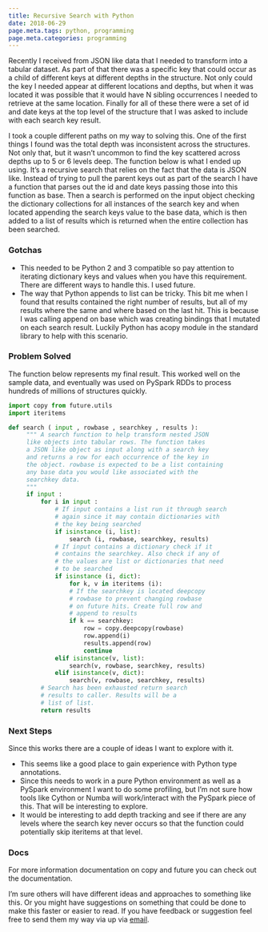 ```yaml
---
title: Recursive Search with Python
date: 2018-06-29
page.meta.tags: python, programming
page.meta.categories: programming
---
```


Recently I received from JSON like data that I needed to transform into a tabular dataset. As part of that there was a
specific key that could occur as a child of different keys at different depths in the structure. Not only could the key
I needed appear at different locations and depths, but when it was located it was possible that it would have N sibling
occurrences I needed to retrieve at the same location. Finally for all of these there were a set of id and date keys at
the top level of the structure that I was asked to include with each search key result.

I took a couple different paths on my way to solving this. One of the first things I found was the total depth was
inconsistent across the structures. Not only that, but it wasn’t uncommon to find the key scattered across depths up to
5 or 6 levels deep. The function below is what I ended up using. It’s a recursive search that relies on the fact that
the data is JSON like. Instead of trying to pull the parent keys out as part of the search I have a function that parses
out the id and date keys passing those into this function as base. Then a search is performed on the input object
checking the dictionary collections for all instances of the search key and when located appending the search keys value
to the base data, which is then added to a list of results which is returned when the entire collection has been
searched.

### Gotchas

* This needed to be Python 2 and 3 compatible so pay attention to iterating dictionary keys and values when you have
  this requirement. There are different ways to handle this. I used future.
* The way that Python appends to list can be tricky. This bit me when I found that results contained the right number of
  results, but all of my results where the same and where based on the last hit. This is because I was calling append on
  base which was creating bindings that I mutated on each search result. Luckily Python has acopy module in the standard
  library to help with this scenario.

### Problem Solved

The function below represents my final result. This worked well on the sample data, and eventually was used on PySpark
RDDs to process hundreds of millions of structures quickly.

```python
import copy from future.utils   
import iteritems 

def search ( input , rowbase , searchkey , results ):   
     """ A search function to help transform nested JSON   
     like objects into tabular rows. The function takes  
     a JSON like object as input along with a search key   
     and returns a row for each occurrence of the key in   
     the object. rowbase is expected to be a list containing  
     any base data you would like associated with the   
     searchkey data.   
     """
     if input :   
         for i in input :   
             # If input contains a list run it through search   
             # again since it may contain dictionaries with   
             # the key being searched   
             if isinstance (i, list):   
                 search (i, rowbase, searchkey, results)   
             # If input contains a dictionary check if it   
             # contains the searchkey. Also check if any of   
             # the values are list or dictionaries that need   
             # to be searched   
             if isinstance (i, dict):   
                 for k, v in iteritems (i):   
                 # If the searchkey is located deepcopy   
                 # rowbase to prevent changing rowbase   
                 # on future hits. Create full row and   
                 # append to results   
                 if k == searchkey:   
                     row = copy.deepcopy(rowbase)   
                     row.append(i)  
                     results.append(row)   
                     continue  
             elif isinstance(v, list):   
                 search(v, rowbase, searchkey, results)  
             elif isinstance(v, dict):   
                 search(v, rowbase, searchkey, results)  
         # Search has been exhausted return search  
         # results to caller. Results will be a   
         # list of list. 
         return results
```

### Next Steps

Since this works there are a couple of ideas I want to explore with it.

* This seems like a good place to gain experience with Python type annotations.
* Since this needs to work in a pure Python environment as well as a PySpark environment I want to do some profiling,
  but I’m not sure how tools like Cython or Numba will work/interact with the PySpark piece of this. That will be
  interesting to explore.
* It would be interesting to add depth tracking and see if there are any levels where the search key never occurs so
  that the function could potentially skip iteritems at that level.

### Docs

For more information documentation on copy and future you can check out the documentation.

I’m sure others will have different ideas and approaches to something like this. Or you might have suggestions on
something that could be done to make this faster or easier to read. If you have feedback or suggestion feel free to send
them my way via up via [email](mailto:n0mn0m@burningdaylight.io).
